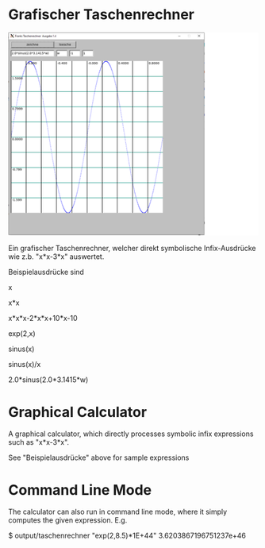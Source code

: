 # Grafischer Taschenrechner
![sinus bild](sinus_rechner.png "Sinus Rechner")

Ein grafischer Taschenrechner, welcher direkt symbolische Infix-Ausdrücke wie z.b. "x&ast;x-3&ast;x" auswertet.

Beispielausdrücke sind

x

x&ast;x

x&ast;x&ast;x-2&ast;x&ast;x+10&ast;x-10

exp(2,x)

sinus(x)

sinus(x)/x

2.0&ast;sinus(2.0&ast;3.1415&ast;w)





# Graphical Calculator

A graphical calculator, which directly processes symbolic infix expressions such as "x&ast;x-3&ast;x".

See "Beispielausdrücke" above for sample expressions

# Command Line Mode

The calculator can also run in command line mode, where it simply computes the given expression. 
E.g.

\$ output/taschenrechner "exp(2,8.5)&ast;1E+44"
3.6203867196751237e+46

